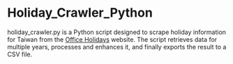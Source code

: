 # Holiday_Crawler_Python

holiday_crawler.py is a Python script designed to scrape holiday information for Taiwan from the [Office Holidays](https://www.officeholidays.com/) website. The script retrieves data for multiple years, processes and enhances it, and finally exports the result to a CSV file.
